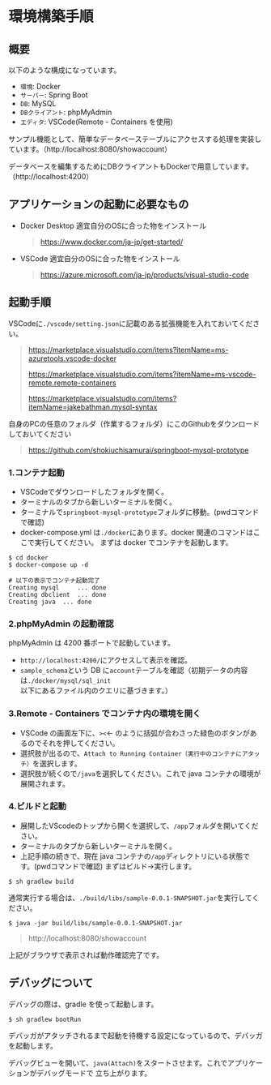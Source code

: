 # 環境構築手順

## 概要
以下のような構成になっています。

- `環境`: Docker
- `サーバー`: Spring Boot
- `DB`: MySQL
- `DBクライアント`: phpMyAdmin
- `エディタ`: VSCode(Remote - Containers を使用)

サンプル機能として、簡単なデータベーステーブルにアクセスする処理を実装しています。（http://localhost:8080/showaccount）

データベースを編集するためにDBクライアントもDockerで用意しています。（http://localhost:4200）

## アプリケーションの起動に必要なもの
- Docker Desktop
  適宜自分のOSに合った物をインストール
  > https://www.docker.com/ja-jp/get-started/ 
- VSCode
  適宜自分のOSに合った物をインストール
  > https://azure.microsoft.com/ja-jp/products/visual-studio-code

## 起動手順

VSCodeに`./vscode/setting.json`に記載のある拡張機能を入れておいてください。
> https://marketplace.visualstudio.com/items?itemName=ms-azuretools.vscode-docker
> 
> https://marketplace.visualstudio.com/items?itemName=ms-vscode-remote.remote-containers
> 
> https://marketplace.visualstudio.com/items?itemName=jakebathman.mysql-syntax

自身のPCの任意のフォルダ（作業するフォルダ）にこのGithubをダウンロードしておいてください
> https://github.com/shokiuchisamurai/springboot-mysql-prototype

### 1.コンテナ起動
- VSCodeでダウンロードしたフォルダを開く。
- ターミナルのタブから新しいターミナルを開く。
- ターミナルで`springboot-mysql-prototype`フォルダに移動。(pwdコマンドで確認)
- docker-compose.yml は`./docker`にあります。docker 関連のコマンドはここで実行してください。
まずは docker でコンテナを起動します。

```bash:
$ cd docker
$ docker-compose up -d

# 以下の表示でコンテナ起動完了
Creating mysql     ... done
Creating dbclient  ... done
Creating java  ... done
```

### 2.phpMyAdmin の起動確認
phpMyAdmin は 4200 番ポートで起動しています。
- `http://localhost:4200/`にアクセスして表示を確認。
- `sample_schema`という DB に`account`テーブルを確認（初期データの内容は`./docker/mysql/sql_init` 以下にあるファイル内のクエリに基づきます。）

### 3.Remote - Containers でコンテナ内の環境を開く
- VSCode の画面左下に、`><`← のように括弧が合わさった緑色のボタンがあるのでそれを押してください。
- 選択肢が出るので、`Attach to Running Container（実行中のコンテナにアタッチ）`を選択します。
- 選択肢が続くので`/java`を選択してください。これで java コンテナの環境が展開されます。

### 4.ビルドと起動
- 展開したVScodeのトップから開くを選択して、`/app`フォルダを開いてください。
- ターミナルのタブから新しいターミナルを開く。
- 上記手順の続きで、現在 java コンテナの`/app`ディレクトリにいる状態です。(pwdコマンドで確認)
まずはビルド→実行します。

```
$ sh gradlew build
```

通常実行する場合は、`./build/libs/sample-0.0.1-SNAPSHOT.jar`を実行してください。

```
$ java -jar build/libs/sample-0.0.1-SNAPSHOT.jar
```
> http://localhost:8080/showaccount

上記がブラウザで表示されば動作確認完了です。

## デバッグについて
デバッグの際は、gradle を使って起動します。

```
$ sh gradlew bootRun
```

デバッガがアタッチされるまで起動を待機する設定になっているので、デバッガを起動します。

デバッグビューを開いて、`java(Attach)`をスタートさせます。これでアプリケーションがデバッグモードで
立ち上がります。
